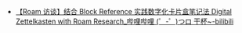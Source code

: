 - [【Roam 访谈】结合 Block Reference 实践数字化卡片盒笔记法 Digital Zettelkasten with Roam Research_哔哩哔哩 (゜-゜)つロ 干杯~-bilibili](https://www.bilibili.com/video/BV1kK4y1L7K3)
